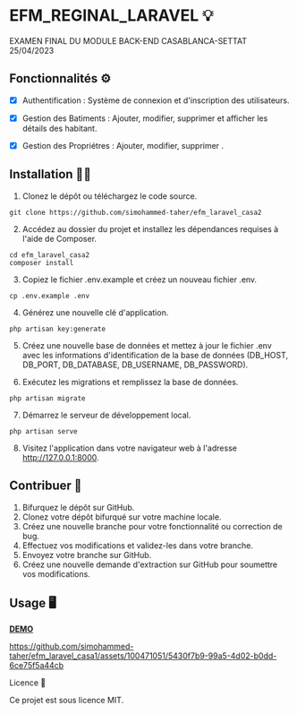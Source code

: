# EFM_REGINAL_LARAVEL 💡

EXAMEN FINAL DU MODULE BACK-END CASABLANCA-SETTAT 25/04/2023

## Fonctionnalités ⚙️

-   [x] Authentification : Système de connexion et d'inscription des utilisateurs.

-   [x] Gestion des Batiments : Ajouter, modifier, supprimer et afficher les détails des habitant.

-   [x] Gestion des Propriétres : Ajouter, modifier, supprimer .

## Installation 👨‍🔧

1. Clonez le dépôt ou téléchargez le code source.

```
git clone https://github.com/simohammed-taher/efm_laravel_casa2
```

2. Accédez au dossier du projet et installez les dépendances requises à l'aide de Composer.

```
cd efm_laravel_casa2
composer install
```

3. Copiez le fichier .env.example et créez un nouveau fichier .env.

```
cp .env.example .env
```

4. Générez une nouvelle clé d'application.

```
php artisan key:generate
```

5. Créez une nouvelle base de données et mettez à jour le fichier .env avec les informations d'identification de la base de données (DB_HOST, DB_PORT, DB_DATABASE, DB_USERNAME, DB_PASSWORD).

6. Exécutez les migrations et remplissez la base de données.

```
php artisan migrate
```

7. Démarrez le serveur de développement local.

```
php artisan serve
```

8. Visitez l'application dans votre navigateur web à l'adresse http://127.0.0.1:8000.

## Contribuer 👨

1. Bifurquez le dépôt sur GitHub.
2. Clonez votre dépôt bifurqué sur votre machine locale.
3. Créez une nouvelle branche pour votre fonctionnalité ou correction de bug.
4. Effectuez vos modifications et validez-les dans votre branche.
5. Envoyez votre branche sur GitHub.
6. Créez une nouvelle demande d'extraction sur GitHub pour soumettre vos modifications.

## Usage 🖥️

[**DEMO**](https://github.com/simohammed-taher/efm_laravel_casa1)

https://github.com/simohammed-taher/efm_laravel_casa1/assets/100471051/5430f7b9-99a5-4d02-b0dd-6ce75f5a44cb




Licence 📝

Ce projet est sous licence MIT.
